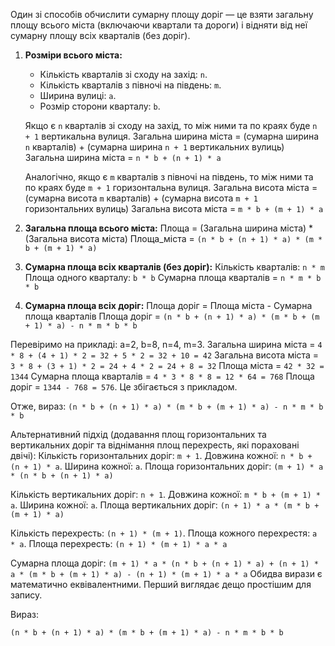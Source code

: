 ﻿Один зі способів обчислити сумарну площу доріг — це взяти загальну площу всього міста (включаючи квартали та дороги) і відняти від неї сумарну площу всіх кварталів (без доріг).

1.  **Розміри всього міста:**
    *   Кількість кварталів зі сходу на захід: `n`.
    *   Кількість кварталів з півночі на південь: `m`.
    *   Ширина вулиці: `a`.
    *   Розмір сторони кварталу: `b`.

    Якщо є `n` кварталів зі сходу на захід, то між ними та по краях буде `n + 1` вертикальна вулиця.
    Загальна ширина міста = (сумарна ширина `n` кварталів) + (сумарна ширина `n + 1` вертикальних вулиць)
    Загальна ширина міста = `n * b + (n + 1) * a`

    Аналогічно, якщо є `m` кварталів з півночі на південь, то між ними та по краях буде `m + 1` горизонтальна вулиця.
    Загальна висота міста = (сумарна висота `m` кварталів) + (сумарна висота `m + 1` горизонтальних вулиць)
    Загальна висота міста = `m * b + (m + 1) * a`

2.  **Загальна площа всього міста:**
    Площа = (Загальна ширина міста) \* (Загальна висота міста)
    Площа_міста = `(n * b + (n + 1) * a) * (m * b + (m + 1) * a)`

3.  **Сумарна площа всіх кварталів (без доріг):**
    Кількість кварталів: `n * m`
    Площа одного кварталу: `b * b`
    Сумарна площа кварталів = `n * m * b * b`

4.  **Сумарна площа всіх доріг:**
    Площа доріг = Площа міста - Сумарна площа кварталів
    Площа доріг = `(n * b + (n + 1) * a) * (m * b + (m + 1) * a) - n * m * b * b`

Перевіримо на прикладі: a=2, b=8, n=4, m=3.
Загальна ширина міста = `4 * 8 + (4 + 1) * 2 = 32 + 5 * 2 = 32 + 10 = 42`
Загальна висота міста = `3 * 8 + (3 + 1) * 2 = 24 + 4 * 2 = 24 + 8 = 32`
Площа міста = `42 * 32 = 1344`
Сумарна площа кварталів = `4 * 3 * 8 * 8 = 12 * 64 = 768`
Площа доріг = `1344 - 768 = 576`. Це збігається з прикладом.

Отже, вираз:
`(n * b + (n + 1) * a) * (m * b + (m + 1) * a) - n * m * b * b`

Альтернативний підхід (додавання площ горизонтальних та вертикальних доріг та віднімання площ перехресть, які пораховані двічі):
Кількість горизонтальних доріг: `m + 1`. Довжина кожної: `n * b + (n + 1) * a`. Ширина кожної: `a`.
Площа горизонтальних доріг: `(m + 1) * a * (n * b + (n + 1) * a)`

Кількість вертикальних доріг: `n + 1`. Довжина кожної: `m * b + (m + 1) * a`. Ширина кожної: `a`.
Площа вертикальних доріг: `(n + 1) * a * (m * b + (m + 1) * a)`

Кількість перехресть: `(n + 1) * (m + 1)`. Площа кожного перехрестя: `a * a`.
Площа перехресть: `(n + 1) * (m + 1) * a * a`

Сумарна площа доріг:
`(m + 1) * a * (n * b + (n + 1) * a) + (n + 1) * a * (m * b + (m + 1) * a) - (n + 1) * (m + 1) * a * a`
Обидва вирази є математично еквівалентними. Перший виглядає дещо простішим для запису.

Вираз:
```
(n * b + (n + 1) * a) * (m * b + (m + 1) * a) - n * m * b * b
```